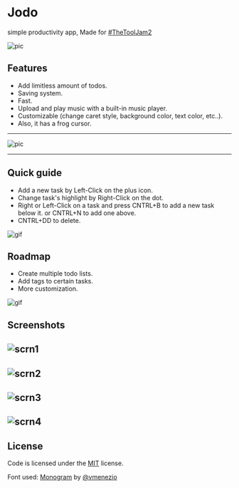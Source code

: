 
# Jodo

simple productivity app, Made for [#TheToolJam2](https://itch.io/jam/the-tool-jam-2)


![pic](https://img.itch.zone/aW1nLzg5MjMyMzAucG5n/original/MseQ9P.png)


## Features

- Add limitless amount of todos.
- Saving system.
- Fast.
- Upload and play music with a built-in music player.
- Customizable (change caret style, background color, text color, etc..).
- Also, it has a frog cursor.

---

![pic](https://img.itch.zone/aW1nLzg5MjMyNTIuZ2lm/original/4W%2F3Cr.gif)
____
## Quick guide

- Add a  new task by Left-Click on the plus icon.
- Change task's highlight by Right-Click on the dot.
- Right or Left-Click on a task and press CNTRL+B to add a new task below it. or CNTRL+N to add one above.
- CNTRL+DD to delete. 

![gif](https://img.itch.zone/aW1nLzg5MjM3MjMuZ2lm/original/IXJy%2FT.gif)


## Roadmap

- Create multiple todo lists. 
- Add tags to certain tasks.
- More customization.

![gif](https://img.itch.zone/aW1nLzg5MjM4ODguZ2lm/original/NJf1Em.gif)

## Screenshots

![scrn1](https://img.itch.zone/aW1hZ2UvMTUyOTc2My84OTIzMTE1LnBuZw==/original/XA2zg6.png)
---
![scrn2](https://img.itch.zone/aW1hZ2UvMTUyOTc2My84OTIzMTAyLnBuZw==/original/FmVKbI.png)
---
![scrn3](https://img.itch.zone/aW1hZ2UvMTUyOTc2My84OTIzMTU1LnBuZw==/original/tPcJsV.png)
---
![scrn4](https://img.itch.zone/aW1hZ2UvMTUyOTc2My84OTIzMTM5LnBuZw==/original/TUunMy.png)
---
## License
Code is licensed under the 
[MIT](https://choosealicense.com/licenses/mit/)
license.

Font used: [Monogram](https://datagoblin.itch.io/monogram) by [@vmenezio](https://twitter.com/vmenezio)

